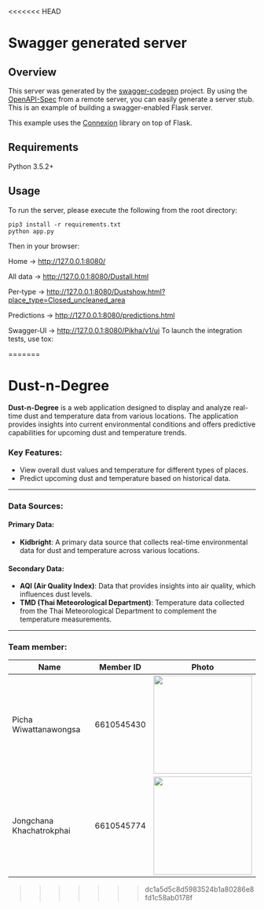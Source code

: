 <<<<<<< HEAD
# Swagger generated server

## Overview
This server was generated by the [swagger-codegen](https://github.com/swagger-api/swagger-codegen) project. By using the
[OpenAPI-Spec](https://github.com/swagger-api/swagger-core/wiki) from a remote server, you can easily generate a server stub.  This
is an example of building a swagger-enabled Flask server.

This example uses the [Connexion](https://github.com/zalando/connexion) library on top of Flask.

## Requirements
Python 3.5.2+

## Usage
To run the server, please execute the following from the root directory:

```
pip3 install -r requirements.txt
python app.py
```

Then in your browser:

Home → http://127.0.0.1:8080/

All data → http://127.0.0.1:8080/Dustall.html

Per‑type → http://127.0.0.1:8080/Dustshow.html?place_type=Closed_uncleaned_area

Predictions → http://127.0.0.1:8080/predictions.html

Swagger‑UI → http://127.0.0.1:8080/Pikha/v1/ui
To launch the integration tests, use tox:

=======
# Dust-n-Degree

**Dust-n-Degree** is a web application designed to display and analyze real-time dust and temperature data from various locations. The application provides insights into current environmental conditions and offers predictive capabilities for upcoming dust and temperature trends.

### Key Features:
- View overall dust values and temperature for different types of places.
- Predict upcoming dust and temperature based on historical data.

---

### Data Sources:

#### Primary Data:
- **Kidbright**: A primary data source that collects real-time environmental data for dust and temperature across various locations.

#### Secondary Data:
- **AQI (Air Quality Index)**: Data that provides insights into air quality, which influences dust levels.
- **TMD (Thai Meteorological Department)**: Temperature data collected from the Thai Meteorological Department to complement the temperature measurements.

---

### Team member:

| Name                        | Member ID        | Photo                                  |
| --------------------------- | ---------------- | -------------------------------------- |
| Picha Wiwattanawongsa       | 6610545430       | <img src="https://github.com/user-attachments/assets/c18ae789-1541-4612-bf53-be2a88770014" width="200"> |
| Jongchana Khachatrokphai    | 6610545774       | <img src="https://github.com/user-attachments/assets/cda65da2-8bde-418b-94d4-63647a960691" width="200"> |
>>>>>>> dc1a5d5c8d5983524b1a80286e8fd1c58ab0178f
